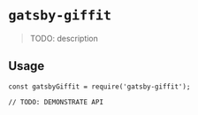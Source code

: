 # `gatsby-giffit`

> TODO: description

## Usage

```
const gatsbyGiffit = require('gatsby-giffit');

// TODO: DEMONSTRATE API
```
